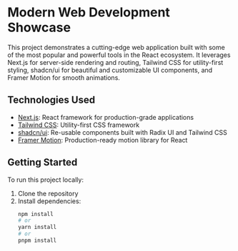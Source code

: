 # Modern Web Development Showcase

This project demonstrates a cutting-edge web application built with some of the most popular and powerful tools in the React ecosystem. It leverages Next.js for server-side rendering and routing, Tailwind CSS for utility-first styling, shadcn/ui for beautiful and customizable UI components, and Framer Motion for smooth animations.

## Technologies Used

- [Next.js](https://nextjs.org/): React framework for production-grade applications
- [Tailwind CSS](https://tailwindcss.com/): Utility-first CSS framework
- [shadcn/ui](https://ui.shadcn.com/): Re-usable components built with Radix UI and Tailwind CSS
- [Framer Motion](https://www.framer.com/motion/): Production-ready motion library for React

## Getting Started

To run this project locally:

1. Clone the repository
2. Install dependencies:
   ```bash
   npm install
   # or
   yarn install
   # or
   pnpm install